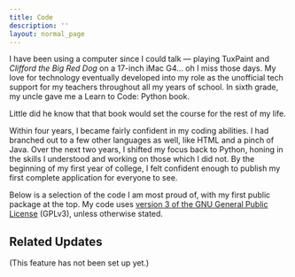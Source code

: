 ```yaml
---
title: Code
description: ''
layout: normal_page
---
```


I have been using a computer since I could talk — playing TuxPaint and *Clifford the Big Red Dog* on a 17-inch iMac G4… oh I miss those days. My love for technology eventually developed into my role as the unofficial tech support for my teachers throughout all my years of school. In sixth grade, my uncle gave me a Learn to Code: Python book.

Little did he know that that book would set the course for the rest of my life.

Within four years, I became fairly confident in my coding abilities. I had branched out to a few other languages as well, like HTML and a pinch of Java. Over the next two years, I shifted my focus back to Python, honing in the skills I understood and working on those which I did not. By the beginning of my first year of college, I felt confident enough to publish my first complete application for everyone to see.

Below is a selection of the code I am most proud of, with my first public package at the top. My code uses [version 3 of the GNU General Public License](https://www.gnu.org/licenses/gpl-3.0.en.html) (GPLv3), unless otherwise stated.


## Related Updates

(This feature has not been set up yet.)

<!-- TODO: relevant posts -->
